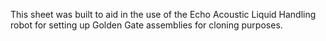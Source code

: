 This sheet was built to aid in the use of the Echo Acoustic Liquid Handling robot for setting up Golden Gate assemblies for cloning purposes. 
